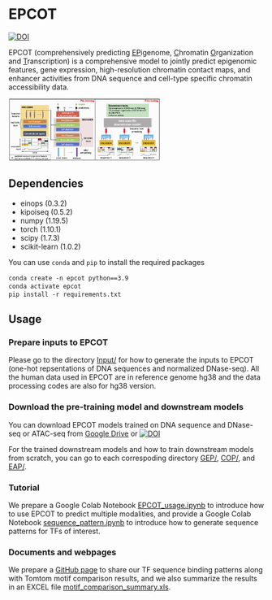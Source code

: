 # EPCOT

[![DOI](https://zenodo.org/badge/DOI/10.5281/zenodo.7485616.svg)](https://doi.org/10.5281/zenodo.7485616)
<!-- [![figshare](https://a11ybadges.com/badge?logo=figshare)](https://doi.org/10.6084/m9.figshare.22731623.v1) -->


EPCOT (comprehensively predicting <ins>EP</ins>igenome, <ins>C</ins>hromatin <ins>O</ins>rganization and <ins>T</ins>ranscription) is a comprehensive model to jointly predict epigenomic features, gene expression, high-resolution chromatin contact maps, and enhancer activities from DNA sequence and cell-type specific chromatin accessibility data. 

<img
  src="Data/model.png"
  title=""
  style="display: inline-block; margin: 0 auto; max-width: 300px">
  
 ## Dependencies
* einops (0.3.2)
* kipoiseq (0.5.2)
* numpy (1.19.5)
* torch (1.10.1)
* scipy (1.7.3)
* scikit-learn (1.0.2)

You can use ```conda``` and ```pip``` to install the required packages
```
conda create -n epcot python==3.9
conda activate epcot
pip install -r requirements.txt
```
  

 ## Usage

### Prepare inputs to EPCOT
Please go to the directory [Input/](https://github.com/liu-bioinfo-lab/EPCOT/tree/main/Input) for how to generate the inputs to EPCOT (one-hot repsentations of DNA sequences and normalized DNase-seq).  All the human data used in EPCOT are in reference genome hg38 and the data processing codes are also for hg38 version.

### Download the pre-training model and downstream models
You can download EPCOT models trained on DNA sequence and DNase-seq or ATAC-seq from [Google Drive](https://drive.google.com/drive/folders/1gsveyTgYwlXK5Ntnx5nLKSzIW3JvxLse?usp=share_link) or [![DOI](https://zenodo.org/badge/DOI/10.5281/zenodo.7485616.svg)](https://doi.org/10.5281/zenodo.7485616)


For the trained downstream models and how to train downstream models from scratch, you can go to each correspoding directory [GEP/](https://github.com/liu-bioinfo-lab/EPCOT/tree/main/GEP), [COP/](https://github.com/liu-bioinfo-lab/EPCOT/tree/main/COP), and [EAP/](https://github.com/liu-bioinfo-lab/EPCOT/tree/main/EAP).


### Tutorial
We prepare a Google Colab Notebook [EPCOT_usage.ipynb](https://github.com/liu-bioinfo-lab/EPCOT/tree/main/EPCOT_usage.ipynb) to introduce how to use EPCOT to predict multiple modalities, and provide a Google Colab Notebook [sequence_pattern.ipynb](https://github.com/liu-bioinfo-lab/EPCOT/blob/main/Data/sequence_pattern.ipynb) to introduce how to generate sequence patterns for TFs of interest.

### Documents and webpages
We prepare a [GitHub page](https://zzh24zzh.github.io/epcot.github.io/) to share our TF sequence binding patterns along with Tomtom motif comparison results, and we also summarize the results in an EXCEL file [motif_comparison_summary.xls](https://github.com/liu-bioinfo-lab/EPCOT/blob/main/Data/motif_comparison_summary.xls).
